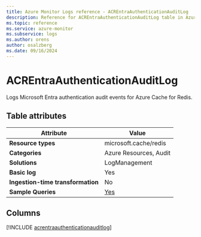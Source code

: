```yaml
---
title: Azure Monitor Logs reference - ACREntraAuthenticationAuditLog
description: Reference for ACREntraAuthenticationAuditLog table in Azure Monitor Logs.
ms.topic: reference
ms.service: azure-monitor
ms.subservice: logs
ms.author: orens
author: osalzberg
ms.date: 09/16/2024
---
```


# ACREntraAuthenticationAuditLog

Logs Microsoft Entra authentication audit events for Azure Cache for Redis.


## Table attributes

|Attribute|Value|
|---|---|
|**Resource types**|microsoft.cache/redis|
|**Categories**|Azure Resources, Audit|
|**Solutions**| LogManagement|
|**Basic log**|Yes|
|**Ingestion-time transformation**|No|
|**Sample Queries**|[Yes](/azure/azure-monitor/reference/queries/acrentraauthenticationauditlog)|



## Columns
  
[!INCLUDE [acrentraauthenticationauditlog](~/reusable-content/ce-skilling/azure/includes/azure-monitor/reference/tables/acrentraauthenticationauditlog-include.md)]
